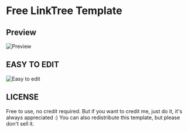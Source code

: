 # Free LinkTree Template

## Preview
![Preview](https://i.imgur.com/kulkG6j.gif)

## EASY TO EDIT
![Easy to edit](https://i.imgur.com/DtkRbQG.png)

## LICENSE
Free to use, no credit required. But if you want to credit me, just do it, it's always appreciated :)
You can also redistribute this template, but please don't sell it.
